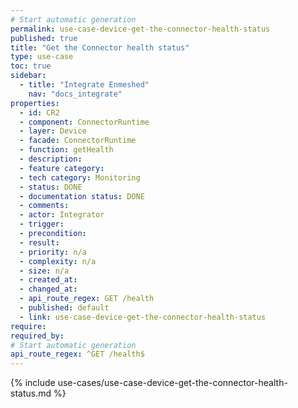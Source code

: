 ```yaml
---
# Start automatic generation
permalink: use-case-device-get-the-connector-health-status
published: true
title: "Get the Connector health status"
type: use-case
toc: true
sidebar:
  - title: "Integrate Enmeshed"
    nav: "docs_integrate"
properties:
  - id: CR2
  - component: ConnectorRuntime
  - layer: Device
  - facade: ConnectorRuntime
  - function: getHealth
  - description:
  - feature category:
  - tech category: Monitoring
  - status: DONE
  - documentation status: DONE
  - comments:
  - actor: Integrator
  - trigger:
  - precondition:
  - result:
  - priority: n/a
  - complexity: n/a
  - size: n/a
  - created_at:
  - changed_at:
  - api_route_regex: GET /health
  - published: default
  - link: use-case-device-get-the-connector-health-status
require:
required_by:
# Start automatic generation
api_route_regex: ^GET /health$
---
```


{% include use-cases/use-case-device-get-the-connector-health-status.md %}
